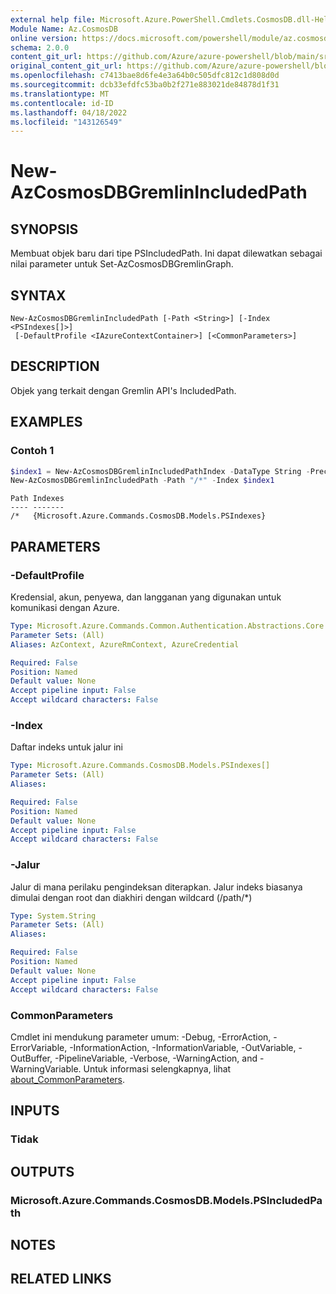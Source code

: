 ```yaml
---
external help file: Microsoft.Azure.PowerShell.Cmdlets.CosmosDB.dll-Help.xml
Module Name: Az.CosmosDB
online version: https://docs.microsoft.com/powershell/module/az.cosmosdb/new-azcosmosdbgremlinincludedpath
schema: 2.0.0
content_git_url: https://github.com/Azure/azure-powershell/blob/main/src/CosmosDB/CosmosDB/help/New-AzCosmosDBGremlinIncludedPath.md
original_content_git_url: https://github.com/Azure/azure-powershell/blob/main/src/CosmosDB/CosmosDB/help/New-AzCosmosDBGremlinIncludedPath.md
ms.openlocfilehash: c7413bae8d6fe4e3a64b0c505dfc812c1d808d0d
ms.sourcegitcommit: dcb33efdfc53ba0b2f271e883021de84878d1f31
ms.translationtype: MT
ms.contentlocale: id-ID
ms.lasthandoff: 04/18/2022
ms.locfileid: "143126549"
---
```

# New-AzCosmosDBGremlinIncludedPath

## SYNOPSIS
Membuat objek baru dari tipe PSIncludedPath. Ini dapat dilewatkan sebagai nilai parameter untuk Set-AzCosmosDBGremlinGraph.

## SYNTAX

```
New-AzCosmosDBGremlinIncludedPath [-Path <String>] [-Index <PSIndexes[]>]
 [-DefaultProfile <IAzureContextContainer>] [<CommonParameters>]
```

## DESCRIPTION
Objek yang terkait dengan Gremlin API's IncludedPath.

## EXAMPLES

### Contoh 1
```powershell
$index1 = New-AzCosmosDBGremlinIncludedPathIndex -DataType String -Precision -1 -Kind Hash
New-AzCosmosDBGremlinIncludedPath -Path "/*" -Index $index1
```

```output
Path Indexes
---- -------
/*   {Microsoft.Azure.Commands.CosmosDB.Models.PSIndexes}
```

## PARAMETERS

### -DefaultProfile
Kredensial, akun, penyewa, dan langganan yang digunakan untuk komunikasi dengan Azure.

```yaml
Type: Microsoft.Azure.Commands.Common.Authentication.Abstractions.Core.IAzureContextContainer
Parameter Sets: (All)
Aliases: AzContext, AzureRmContext, AzureCredential

Required: False
Position: Named
Default value: None
Accept pipeline input: False
Accept wildcard characters: False
```

### -Index
Daftar indeks untuk jalur ini

```yaml
Type: Microsoft.Azure.Commands.CosmosDB.Models.PSIndexes[]
Parameter Sets: (All)
Aliases:

Required: False
Position: Named
Default value: None
Accept pipeline input: False
Accept wildcard characters: False
```

### -Jalur
Jalur di mana perilaku pengindeksan diterapkan.
Jalur indeks biasanya dimulai dengan root dan diakhiri dengan wildcard (/path/*)

```yaml
Type: System.String
Parameter Sets: (All)
Aliases:

Required: False
Position: Named
Default value: None
Accept pipeline input: False
Accept wildcard characters: False
```

### CommonParameters
Cmdlet ini mendukung parameter umum: -Debug, -ErrorAction, -ErrorVariable, -InformationAction, -InformationVariable, -OutVariable, -OutBuffer, -PipelineVariable, -Verbose, -WarningAction, and -WarningVariable. Untuk informasi selengkapnya, lihat [about_CommonParameters](http://go.microsoft.com/fwlink/?LinkID=113216).

## INPUTS

### Tidak

## OUTPUTS

### Microsoft.Azure.Commands.CosmosDB.Models.PSIncludedPath

## NOTES

## RELATED LINKS
